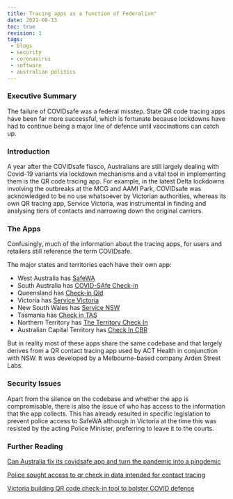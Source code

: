 ```yaml
---
title: Tracing apps as a function of Federalism"
date: 2021-08-13
toc: true
revision: 1
tags:
 - blogs
 - security
 - coronavirus
 - software
 - australian politics
---
```


### Executive Summary

The failure of COVIDsafe was a federal misstep. State QR code tracing apps
have been far more successful, which is fortunate because lockdowns have had
to continue being a major line of defence until vaccinations can catch up.

### Introduction

A year after the COVIDsafe fiasco, Australians are still largely dealing with
Covid-19 variants via lockdown mechanisms and a vital tool in implementing
them is the QR code tracing app. For example, in the latest Delta lockdowns
involving the outbreaks at the MCG and AAMI Park, COVIDsafe was acknowledged
to be no use whatsoever by Victorian authorities, whereas its own QR tracing
app, Service Victoria, was instrumental in finding and analysing tiers of
contacts and narrowing down the original carriers.

### The Apps

Confusingly, much of the information about the tracing apps, for users and
retailers still reference the term COVIDsafe.

The major states and territories each have their own app:

* West Australia has [SafeWA](https://www.wa.gov.au/organisation/covid-communications/covid-19-coronavirus-safewa)
* South Australia has [COVID-SAfe  Check-in](https://www.sa.gov.au/mysagov/covid-safe-check-in)
* Queensland has [Check-in Qld](https://www.covid19.qld.gov.au/check-in-qld)
* Victoria has [Service  Victoria](https://www.coronavirus.vic.gov.au/checking-in-qr-codes)
* New South Wales has [Service  NSW](https://www.service.nsw.gov.au/transaction/check-covid-safe-business-service-nsw-app)
* Tasmania has [Check in TAS](https://www.coronavirus.tas.gov.au/check-in-tas)
* Northern Territory has [The Territory Check  In](https://coronavirus.nt.gov.au/stay-safe/check-in-app)
* Australian Capital Territory has [Check In  CBR](https://www.covid19.act.gov.au/business-and-work/check-in-cbr)

But in reality most of these apps share the same codebase and that largely
derives from a QR contact tracing app used by ACT Health in conjunction with
NSW. It was developed by a Melbourne-based company Arden Street Labs.

### Security Issues

Apart from the silence on the codebase and whether the app is compromisable,
there is also the issue of who has access to the information that the app
collects. This has already resulted in specific legislation to prevent police
access to SafeWA although in Victoria at the time this was
resisted by the acting Police Minister, preferring to leave it to the courts.

### Further Reading

[Can Australia fix its covidsafe app and turn the pandemic into a pingdemic](https://www.theguardian.com/world/2021/jul/31/can-australia-fix-its-covidsafe-app-and-turn-the-pandemic-into-a-pingdemic)

[Police sought access to qr check in data intended for contact tracing](https://www.theage.com.au/politics/victoria/police-sought-access-to-qr-check-in-data-intended-for-contact-tracing-20210621-p582x4.html)

[Victoria building QR code check-in tool to bolster COVID defence](https://www.theage.com.au/national/victoria/act-offers-victoria-free-contact-tracing-app-hailed-as-key-to-territory-s-covid-defence-20201027-p56912.html)
